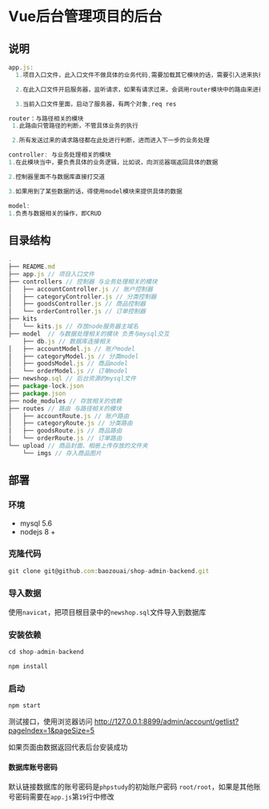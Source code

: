 # Vue后台管理项目的后台

## 说明

```js
app.js:
  1.项目入口文件，此入口文件不做具体的业务代码,需要加载其它模块的话，需要引入进来执行

  2.在此入口文件开启服务器，监听请求，如果有请求过来，会调用router模块中的路由来进行路径的判断，进而进行业务的分发

  3.当前入口文件里面，启动了服务器，有两个对象,req res
```

```js
router：与路径相关的模块
 1.此路由只管路径的判断，不管具体业务的执行

 2.所有发送过来的请求路径都在此处进行判断，进而进入下一步的业务处理
```

```js
controller: 与业务处理相关的模块
1.在此模块当中，要负责具体的业务逻辑，比如说，向浏览器端返回具体的数据

2.控制器里面不与数据库直接打交道

3.如果用到了某些数据的话，得使用model模块来提供具体的数据
```

```js
model:
1.负责与数据相关的操作，即CRUD
```

## 目录结构

```js
.
├── README.md
├── app.js // 项目入口文件
├── controllers // 控制器 与业务处理相关的模块
│   ├── accountController.js // 账户控制器
│   ├── categoryController.js // 分类控制器
│   ├── goodsController.js // 商品控制器
│   └── orderController.js // 订单控制器
├── kits
│   └── kits.js // 存放node服务器主域名
├── model  // 与数据处理相关的模块 负责与mysql交互
    ├── db.js // 数据库连接相关
│   ├── accountModel.js // 账户model
│   ├── categoryModel.js // 分类model
│   ├── goodsModel.js // 商品model
│   └── orderModel.js // 订单model
├── newshop.sql // 后台资源的mysql文件
├── package-lock.json
├── package.json
├── node_modules // 存放相关的依赖
├── routes // 路由 与路径相关的模块
│   ├── accountRoute.js // 账户路由
│   ├── categoryRoute.js // 分类路由
│   ├── goodsRoute.js // 商品路由
│   └── orderRoute.js // 订单路由
└── upload // 商品封面、相册上传存放的文件夹
    └── imgs // 存入商品图片
```

## 部署

### 环境

- mysql 5.6
- nodejs 8 +

### 克隆代码

```js
git clone git@github.com:baozouai/shop-admin-backend.git
```

### 导入数据

使用`navicat`，把项目根目录中的`newshop.sql`文件导入到数据库

### 安装依赖

```js
cd shop-admin-backend

npm install
```

### 启动

```
npm start
```

测试接口，使用浏览器访问 http://127.0.0.1:8899/admin/account/getlist?pageIndex=1&pageSize=5

如果页面由数据返回代表后台安装成功

#### 数据库账号密码

默认链接数据库的账号密码是`phpstudy`的初始账户密码 `root/root`，如果是其他账号密码需要在`app.js`第`19`行中修改



